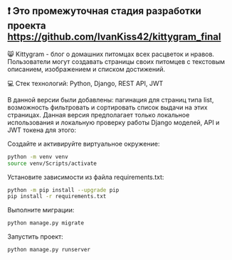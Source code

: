 ## :exclamation:  Это промежуточная стадия разработки проекта https://github.com/IvanKiss42/kittygram_final  

:smile_cat: Kittygram - блог о домашних питомцах всех расцветок и нравов. Пользователи могут создавать страницы своих питомцев с текстовым описанием, изображением и списком достижений.  

:computer: Стек технологий: Python, Django, REST API, JWT  

В данной версии были добавлены: пагинация для страниц типа list, возможность фильтровать и сортировать список выдачи на этих страницах.   Данная версия предполагает только локальное использования и локальную проверку работы Django моделей, API и JWT токена для этого:  

Cоздайте и активируйте виртуальное окружение:

```bash
python -m venv venv
source venv/Scripts/activate
```

Установите зависимости из файла requirements.txt:

```bash
python -m pip install --upgrade pip
pip install -r requirements.txt
```

Выполните миграции:

```bash
python manage.py migrate
```

Запустить проект:
```bash
python manage.py runserver
```